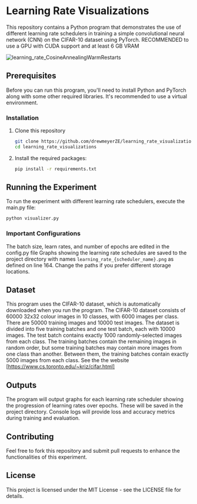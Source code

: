 # Learning Rate Visualizations
This repository contains a Python program that demonstrates the use of different learning rate schedulers in training a simple convolutional neural network (CNN) on the CIFAR-10 dataset using PyTorch.
RECOMMENDED to use a GPU with CUDA support and at least 6 GB VRAM

![learning_rate_CosineAnnealingWarmRestarts](https://github.com/user-attachments/assets/6c0a276f-5333-4f81-b921-0ebcca86ea81)


## Prerequisites
Before you can run this program, you'll need to install Python and PyTorch along with some other required libraries. It's recommended to use a virtual environment.

### Installation
1. Clone this repository
   ```bash
   git clone https://github.com/drewmeyerZE/learning_rate_visualizations.git
   cd learning_rate_visualizations
   ```
2. Install the required packages:
   ```bash
   pip install -r requirements.txt
   ```
   
## Running the Experiment
To run the experiment with different learning rate schedulers, execute the main.py file:
```bash
python visualizer.py
```
### Important Configurations
The batch size, learn rates, and number of epochs are edited in the config.py file
Graphs showing the learning rate schedules are saved to the project directory with names `learning_rate_{scheduler_name}.png` as defined on line 164. Change the paths if you prefer different storage locations.

## Dataset
This program uses the CIFAR-10 dataset, which is automatically downloaded when you run the program.
The CIFAR-10 dataset consists of 60000 32x32 colour images in 10 classes, with 6000 images per class. There are 50000 training images and 10000 test images.
The dataset is divided into five training batches and one test batch, each with 10000 images. The test batch contains exactly 1000 randomly-selected images from each class. The training batches contain the remaining images in random order, but some training batches may contain more images from one class than another. Between them, the training batches contain exactly 5000 images from each class.
See the the website [https://www.cs.toronto.edu/~kriz/cifar.html]

## Outputs
The program will output graphs for each learning rate scheduler showing the progression of learning rates over epochs. These will be saved in the project directory. Console logs will provide loss and accuracy metrics during training and evaluation.

## Contributing
Feel free to fork this repository and submit pull requests to enhance the functionalities of this experiment.

## License
This project is licensed under the MIT License - see the LICENSE file for details.
